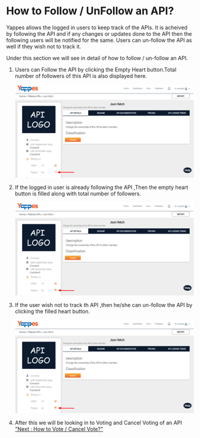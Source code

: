 How to Follow / UnFollow an API?
================================

Yappes allows the logged in users to keep track of the APIs. It is
acheived by following the API and if any changes or updates done to the
API then the following users will be notified for the same. Users can
un-follow the API as well if they wish not to track it.

Under this section we will see in detail of how to follow / un-follow an
API.

1.  Users can Follow the API by clicking the Empty Heart button.Total
    number of followers of this API is also displayed here.

    ![](images/social/follow_unfollow_follow_click_01.png)

2.  If the logged in user is already following the API ,Then the empty
    heart button is filled along with total number of followers.

    ![](images/social/follow_unfollow_following_02.png)

3.  If the user wish not to track th API ,then he/she can un-follow the
    API by clicking the filled heart button.

    ![](images/social/follow_unfollow_following_02.png)

4.  After this we will be looking in to Voting and Cancel Voting of an
    API ["Next : How to Vote / Cancel Vote?"](vote_cancelvote_api.md)
